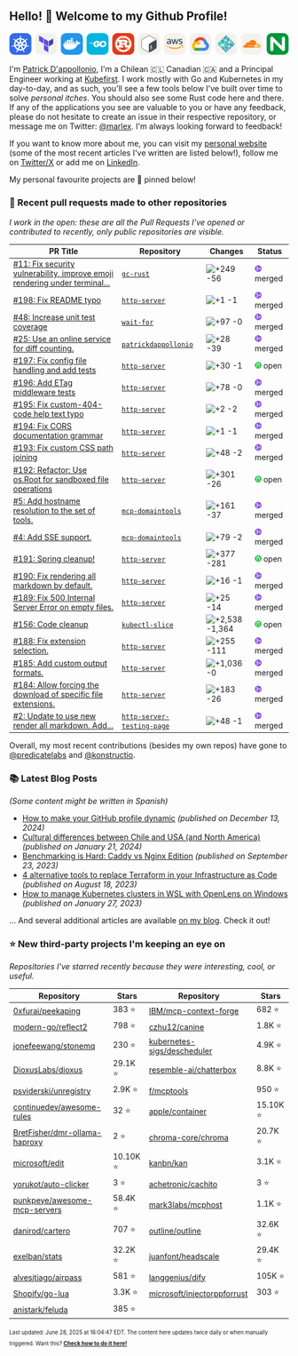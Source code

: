 <!-- DO NOT EDIT THIS FILE DIRECTLY! This file was automatically generated from the tool in this repo. -->

## Hello! :wave: Welcome to my Github Profile!

<p align="center">
  <picture><source media="(prefers-color-scheme: dark)" srcset="images/icons-dark.png"><source media="(prefers-color-scheme: light)" srcset="images/icons-light.png"><img src="images/icons-light.png" alt="Technologies I use"></picture>
</p>

I'm [Patrick D'appollonio](https://www.patrickdap.com), I'm a Chilean 🇨🇱 Canadian 🇨🇦 and a Principal Engineer working at [Kubefirst](https://kubefirst.io). I work mostly with Go and Kubernetes in my day-to-day, and as such, you'll see a few tools below I've built over time to solve *personal itches*. You should also see some Rust code here and there. If any of the applications you see are valuable to you or have any feedback, please do not hesitate to create an issue in their respective repository, or message me on Twitter: [@marlex](https://twitter.com/marlex). I'm always looking forward to feedback!

If you want to know more about me, you can visit my [personal website](https://www.patrickdap.com) (some of the most recent articles I've written are listed below!), follow me on [Twitter/X](https://twitter.com/marlex) or add me on [LinkedIn](https://www.linkedin.com/in/patrickdappollonio/).

My personal favourite projects are :pushpin: pinned below!
### :pencil: Recent pull requests made to other repositories

*I work in the open: these are all the Pull Requests I've opened or contributed to recently, only public repositories are visible.*

| PR Title | Repository | Changes | Status |
| --- | --- | --- | --- |
| [#11: Fix security vulnerability, improve emoji rendering under terminal...](https://github.com/patrickdappollonio/gc-rust/pull/11) | [`gc-rust`](https://github.com/patrickdappollonio/gc-rust) | <picture><source media="(prefers-color-scheme: dark)" srcset="https://diff-counter.patrickdap.dev/?add=249&del=56&height=18"><source media="(prefers-color-scheme: light)" srcset="https://diff-counter.patrickdap.dev/?add=249&del=56&height=18"><img src="https://diff-counter.patrickdap.dev/?add=249&del=56&height=18" alt="+249 -56"></picture> | <picture><source media="(prefers-color-scheme: dark)" srcset="https://raw.githubusercontent.com/patrickdappollonio/patrickdappollonio/refs/heads/main/images/statuses/github-merged.png" width="12" height="12"><source media="(prefers-color-scheme: light)" srcset="https://raw.githubusercontent.com/patrickdappollonio/patrickdappollonio/refs/heads/main/images/statuses/github-merged.png" width="12" height="12"><img src="https://raw.githubusercontent.com/patrickdappollonio/patrickdappollonio/refs/heads/main/images/statuses/github-merged.png" width="12" height="12" alt="merged"></picture> merged |
| [#198: Fix README typo](https://github.com/patrickdappollonio/http-server/pull/198) | [`http-server`](https://github.com/patrickdappollonio/http-server) | <picture><source media="(prefers-color-scheme: dark)" srcset="https://diff-counter.patrickdap.dev/?add=1&del=1&height=18"><source media="(prefers-color-scheme: light)" srcset="https://diff-counter.patrickdap.dev/?add=1&del=1&height=18"><img src="https://diff-counter.patrickdap.dev/?add=1&del=1&height=18" alt="+1 -1"></picture> | <picture><source media="(prefers-color-scheme: dark)" srcset="https://raw.githubusercontent.com/patrickdappollonio/patrickdappollonio/refs/heads/main/images/statuses/github-merged.png" width="12" height="12"><source media="(prefers-color-scheme: light)" srcset="https://raw.githubusercontent.com/patrickdappollonio/patrickdappollonio/refs/heads/main/images/statuses/github-merged.png" width="12" height="12"><img src="https://raw.githubusercontent.com/patrickdappollonio/patrickdappollonio/refs/heads/main/images/statuses/github-merged.png" width="12" height="12" alt="merged"></picture> merged |
| [#48: Increase unit test coverage](https://github.com/patrickdappollonio/wait-for/pull/48) | [`wait-for`](https://github.com/patrickdappollonio/wait-for) | <picture><source media="(prefers-color-scheme: dark)" srcset="https://diff-counter.patrickdap.dev/?add=97&del=0&height=18"><source media="(prefers-color-scheme: light)" srcset="https://diff-counter.patrickdap.dev/?add=97&del=0&height=18"><img src="https://diff-counter.patrickdap.dev/?add=97&del=0&height=18" alt="+97 -0"></picture> | <picture><source media="(prefers-color-scheme: dark)" srcset="https://raw.githubusercontent.com/patrickdappollonio/patrickdappollonio/refs/heads/main/images/statuses/github-merged.png" width="12" height="12"><source media="(prefers-color-scheme: light)" srcset="https://raw.githubusercontent.com/patrickdappollonio/patrickdappollonio/refs/heads/main/images/statuses/github-merged.png" width="12" height="12"><img src="https://raw.githubusercontent.com/patrickdappollonio/patrickdappollonio/refs/heads/main/images/statuses/github-merged.png" width="12" height="12" alt="merged"></picture> merged |
| [#25: Use an online service for diff counting.](https://github.com/patrickdappollonio/patrickdappollonio/pull/25) | [`patrickdappollonio`](https://github.com/patrickdappollonio/patrickdappollonio) | <picture><source media="(prefers-color-scheme: dark)" srcset="https://diff-counter.patrickdap.dev/?add=28&del=39&height=18"><source media="(prefers-color-scheme: light)" srcset="https://diff-counter.patrickdap.dev/?add=28&del=39&height=18"><img src="https://diff-counter.patrickdap.dev/?add=28&del=39&height=18" alt="+28 -39"></picture> | <picture><source media="(prefers-color-scheme: dark)" srcset="https://raw.githubusercontent.com/patrickdappollonio/patrickdappollonio/refs/heads/main/images/statuses/github-merged.png" width="12" height="12"><source media="(prefers-color-scheme: light)" srcset="https://raw.githubusercontent.com/patrickdappollonio/patrickdappollonio/refs/heads/main/images/statuses/github-merged.png" width="12" height="12"><img src="https://raw.githubusercontent.com/patrickdappollonio/patrickdappollonio/refs/heads/main/images/statuses/github-merged.png" width="12" height="12" alt="merged"></picture> merged |
| [#197: Fix config file handling and add tests](https://github.com/patrickdappollonio/http-server/pull/197) | [`http-server`](https://github.com/patrickdappollonio/http-server) | <picture><source media="(prefers-color-scheme: dark)" srcset="https://diff-counter.patrickdap.dev/?add=30&del=1&height=18"><source media="(prefers-color-scheme: light)" srcset="https://diff-counter.patrickdap.dev/?add=30&del=1&height=18"><img src="https://diff-counter.patrickdap.dev/?add=30&del=1&height=18" alt="+30 -1"></picture> | <picture><source media="(prefers-color-scheme: dark)" srcset="https://raw.githubusercontent.com/patrickdappollonio/patrickdappollonio/refs/heads/main/images/statuses/github-open.png" width="12" height="12"><source media="(prefers-color-scheme: light)" srcset="https://raw.githubusercontent.com/patrickdappollonio/patrickdappollonio/refs/heads/main/images/statuses/github-open.png" width="12" height="12"><img src="https://raw.githubusercontent.com/patrickdappollonio/patrickdappollonio/refs/heads/main/images/statuses/github-open.png" width="12" height="12" alt="open"></picture> open |
| [#196: Add ETag middleware tests](https://github.com/patrickdappollonio/http-server/pull/196) | [`http-server`](https://github.com/patrickdappollonio/http-server) | <picture><source media="(prefers-color-scheme: dark)" srcset="https://diff-counter.patrickdap.dev/?add=78&del=0&height=18"><source media="(prefers-color-scheme: light)" srcset="https://diff-counter.patrickdap.dev/?add=78&del=0&height=18"><img src="https://diff-counter.patrickdap.dev/?add=78&del=0&height=18" alt="+78 -0"></picture> | <picture><source media="(prefers-color-scheme: dark)" srcset="https://raw.githubusercontent.com/patrickdappollonio/patrickdappollonio/refs/heads/main/images/statuses/github-merged.png" width="12" height="12"><source media="(prefers-color-scheme: light)" srcset="https://raw.githubusercontent.com/patrickdappollonio/patrickdappollonio/refs/heads/main/images/statuses/github-merged.png" width="12" height="12"><img src="https://raw.githubusercontent.com/patrickdappollonio/patrickdappollonio/refs/heads/main/images/statuses/github-merged.png" width="12" height="12" alt="merged"></picture> merged |
| [#195: Fix custom-404-code help text typo](https://github.com/patrickdappollonio/http-server/pull/195) | [`http-server`](https://github.com/patrickdappollonio/http-server) | <picture><source media="(prefers-color-scheme: dark)" srcset="https://diff-counter.patrickdap.dev/?add=2&del=2&height=18"><source media="(prefers-color-scheme: light)" srcset="https://diff-counter.patrickdap.dev/?add=2&del=2&height=18"><img src="https://diff-counter.patrickdap.dev/?add=2&del=2&height=18" alt="+2 -2"></picture> | <picture><source media="(prefers-color-scheme: dark)" srcset="https://raw.githubusercontent.com/patrickdappollonio/patrickdappollonio/refs/heads/main/images/statuses/github-merged.png" width="12" height="12"><source media="(prefers-color-scheme: light)" srcset="https://raw.githubusercontent.com/patrickdappollonio/patrickdappollonio/refs/heads/main/images/statuses/github-merged.png" width="12" height="12"><img src="https://raw.githubusercontent.com/patrickdappollonio/patrickdappollonio/refs/heads/main/images/statuses/github-merged.png" width="12" height="12" alt="merged"></picture> merged |
| [#194: Fix CORS documentation grammar](https://github.com/patrickdappollonio/http-server/pull/194) | [`http-server`](https://github.com/patrickdappollonio/http-server) | <picture><source media="(prefers-color-scheme: dark)" srcset="https://diff-counter.patrickdap.dev/?add=1&del=1&height=18"><source media="(prefers-color-scheme: light)" srcset="https://diff-counter.patrickdap.dev/?add=1&del=1&height=18"><img src="https://diff-counter.patrickdap.dev/?add=1&del=1&height=18" alt="+1 -1"></picture> | <picture><source media="(prefers-color-scheme: dark)" srcset="https://raw.githubusercontent.com/patrickdappollonio/patrickdappollonio/refs/heads/main/images/statuses/github-merged.png" width="12" height="12"><source media="(prefers-color-scheme: light)" srcset="https://raw.githubusercontent.com/patrickdappollonio/patrickdappollonio/refs/heads/main/images/statuses/github-merged.png" width="12" height="12"><img src="https://raw.githubusercontent.com/patrickdappollonio/patrickdappollonio/refs/heads/main/images/statuses/github-merged.png" width="12" height="12" alt="merged"></picture> merged |
| [#193: Fix custom CSS path joining](https://github.com/patrickdappollonio/http-server/pull/193) | [`http-server`](https://github.com/patrickdappollonio/http-server) | <picture><source media="(prefers-color-scheme: dark)" srcset="https://diff-counter.patrickdap.dev/?add=48&del=2&height=18"><source media="(prefers-color-scheme: light)" srcset="https://diff-counter.patrickdap.dev/?add=48&del=2&height=18"><img src="https://diff-counter.patrickdap.dev/?add=48&del=2&height=18" alt="+48 -2"></picture> | <picture><source media="(prefers-color-scheme: dark)" srcset="https://raw.githubusercontent.com/patrickdappollonio/patrickdappollonio/refs/heads/main/images/statuses/github-merged.png" width="12" height="12"><source media="(prefers-color-scheme: light)" srcset="https://raw.githubusercontent.com/patrickdappollonio/patrickdappollonio/refs/heads/main/images/statuses/github-merged.png" width="12" height="12"><img src="https://raw.githubusercontent.com/patrickdappollonio/patrickdappollonio/refs/heads/main/images/statuses/github-merged.png" width="12" height="12" alt="merged"></picture> merged |
| [#192: Refactor: Use os.Root for sandboxed file operations](https://github.com/patrickdappollonio/http-server/pull/192) | [`http-server`](https://github.com/patrickdappollonio/http-server) | <picture><source media="(prefers-color-scheme: dark)" srcset="https://diff-counter.patrickdap.dev/?add=301&del=26&height=18"><source media="(prefers-color-scheme: light)" srcset="https://diff-counter.patrickdap.dev/?add=301&del=26&height=18"><img src="https://diff-counter.patrickdap.dev/?add=301&del=26&height=18" alt="+301 -26"></picture> | <picture><source media="(prefers-color-scheme: dark)" srcset="https://raw.githubusercontent.com/patrickdappollonio/patrickdappollonio/refs/heads/main/images/statuses/github-open.png" width="12" height="12"><source media="(prefers-color-scheme: light)" srcset="https://raw.githubusercontent.com/patrickdappollonio/patrickdappollonio/refs/heads/main/images/statuses/github-open.png" width="12" height="12"><img src="https://raw.githubusercontent.com/patrickdappollonio/patrickdappollonio/refs/heads/main/images/statuses/github-open.png" width="12" height="12" alt="open"></picture> open |
| [#5: Add hostname resolution to the set of tools.](https://github.com/patrickdappollonio/mcp-domaintools/pull/5) | [`mcp-domaintools`](https://github.com/patrickdappollonio/mcp-domaintools) | <picture><source media="(prefers-color-scheme: dark)" srcset="https://diff-counter.patrickdap.dev/?add=161&del=37&height=18"><source media="(prefers-color-scheme: light)" srcset="https://diff-counter.patrickdap.dev/?add=161&del=37&height=18"><img src="https://diff-counter.patrickdap.dev/?add=161&del=37&height=18" alt="+161 -37"></picture> | <picture><source media="(prefers-color-scheme: dark)" srcset="https://raw.githubusercontent.com/patrickdappollonio/patrickdappollonio/refs/heads/main/images/statuses/github-merged.png" width="12" height="12"><source media="(prefers-color-scheme: light)" srcset="https://raw.githubusercontent.com/patrickdappollonio/patrickdappollonio/refs/heads/main/images/statuses/github-merged.png" width="12" height="12"><img src="https://raw.githubusercontent.com/patrickdappollonio/patrickdappollonio/refs/heads/main/images/statuses/github-merged.png" width="12" height="12" alt="merged"></picture> merged |
| [#4: Add SSE support.](https://github.com/patrickdappollonio/mcp-domaintools/pull/4) | [`mcp-domaintools`](https://github.com/patrickdappollonio/mcp-domaintools) | <picture><source media="(prefers-color-scheme: dark)" srcset="https://diff-counter.patrickdap.dev/?add=79&del=2&height=18"><source media="(prefers-color-scheme: light)" srcset="https://diff-counter.patrickdap.dev/?add=79&del=2&height=18"><img src="https://diff-counter.patrickdap.dev/?add=79&del=2&height=18" alt="+79 -2"></picture> | <picture><source media="(prefers-color-scheme: dark)" srcset="https://raw.githubusercontent.com/patrickdappollonio/patrickdappollonio/refs/heads/main/images/statuses/github-merged.png" width="12" height="12"><source media="(prefers-color-scheme: light)" srcset="https://raw.githubusercontent.com/patrickdappollonio/patrickdappollonio/refs/heads/main/images/statuses/github-merged.png" width="12" height="12"><img src="https://raw.githubusercontent.com/patrickdappollonio/patrickdappollonio/refs/heads/main/images/statuses/github-merged.png" width="12" height="12" alt="merged"></picture> merged |
| [#191: Spring cleanup!](https://github.com/patrickdappollonio/http-server/pull/191) | [`http-server`](https://github.com/patrickdappollonio/http-server) | <picture><source media="(prefers-color-scheme: dark)" srcset="https://diff-counter.patrickdap.dev/?add=377&del=281&height=18"><source media="(prefers-color-scheme: light)" srcset="https://diff-counter.patrickdap.dev/?add=377&del=281&height=18"><img src="https://diff-counter.patrickdap.dev/?add=377&del=281&height=18" alt="+377 -281"></picture> | <picture><source media="(prefers-color-scheme: dark)" srcset="https://raw.githubusercontent.com/patrickdappollonio/patrickdappollonio/refs/heads/main/images/statuses/github-open.png" width="12" height="12"><source media="(prefers-color-scheme: light)" srcset="https://raw.githubusercontent.com/patrickdappollonio/patrickdappollonio/refs/heads/main/images/statuses/github-open.png" width="12" height="12"><img src="https://raw.githubusercontent.com/patrickdappollonio/patrickdappollonio/refs/heads/main/images/statuses/github-open.png" width="12" height="12" alt="open"></picture> open |
| [#190: Fix rendering all markdown by default.](https://github.com/patrickdappollonio/http-server/pull/190) | [`http-server`](https://github.com/patrickdappollonio/http-server) | <picture><source media="(prefers-color-scheme: dark)" srcset="https://diff-counter.patrickdap.dev/?add=16&del=1&height=18"><source media="(prefers-color-scheme: light)" srcset="https://diff-counter.patrickdap.dev/?add=16&del=1&height=18"><img src="https://diff-counter.patrickdap.dev/?add=16&del=1&height=18" alt="+16 -1"></picture> | <picture><source media="(prefers-color-scheme: dark)" srcset="https://raw.githubusercontent.com/patrickdappollonio/patrickdappollonio/refs/heads/main/images/statuses/github-merged.png" width="12" height="12"><source media="(prefers-color-scheme: light)" srcset="https://raw.githubusercontent.com/patrickdappollonio/patrickdappollonio/refs/heads/main/images/statuses/github-merged.png" width="12" height="12"><img src="https://raw.githubusercontent.com/patrickdappollonio/patrickdappollonio/refs/heads/main/images/statuses/github-merged.png" width="12" height="12" alt="merged"></picture> merged |
| [#189: Fix 500 Internal Server Error on empty files.](https://github.com/patrickdappollonio/http-server/pull/189) | [`http-server`](https://github.com/patrickdappollonio/http-server) | <picture><source media="(prefers-color-scheme: dark)" srcset="https://diff-counter.patrickdap.dev/?add=25&del=14&height=18"><source media="(prefers-color-scheme: light)" srcset="https://diff-counter.patrickdap.dev/?add=25&del=14&height=18"><img src="https://diff-counter.patrickdap.dev/?add=25&del=14&height=18" alt="+25 -14"></picture> | <picture><source media="(prefers-color-scheme: dark)" srcset="https://raw.githubusercontent.com/patrickdappollonio/patrickdappollonio/refs/heads/main/images/statuses/github-merged.png" width="12" height="12"><source media="(prefers-color-scheme: light)" srcset="https://raw.githubusercontent.com/patrickdappollonio/patrickdappollonio/refs/heads/main/images/statuses/github-merged.png" width="12" height="12"><img src="https://raw.githubusercontent.com/patrickdappollonio/patrickdappollonio/refs/heads/main/images/statuses/github-merged.png" width="12" height="12" alt="merged"></picture> merged |
| [#156: Code cleanup](https://github.com/patrickdappollonio/kubectl-slice/pull/156) | [`kubectl-slice`](https://github.com/patrickdappollonio/kubectl-slice) | <picture><source media="(prefers-color-scheme: dark)" srcset="https://diff-counter.patrickdap.dev/?add=2538&del=1364&height=18"><source media="(prefers-color-scheme: light)" srcset="https://diff-counter.patrickdap.dev/?add=2538&del=1364&height=18"><img src="https://diff-counter.patrickdap.dev/?add=2538&del=1364&height=18" alt="+2,538 -1,364"></picture> | <picture><source media="(prefers-color-scheme: dark)" srcset="https://raw.githubusercontent.com/patrickdappollonio/patrickdappollonio/refs/heads/main/images/statuses/github-open.png" width="12" height="12"><source media="(prefers-color-scheme: light)" srcset="https://raw.githubusercontent.com/patrickdappollonio/patrickdappollonio/refs/heads/main/images/statuses/github-open.png" width="12" height="12"><img src="https://raw.githubusercontent.com/patrickdappollonio/patrickdappollonio/refs/heads/main/images/statuses/github-open.png" width="12" height="12" alt="open"></picture> open |
| [#188: Fix extension selection.](https://github.com/patrickdappollonio/http-server/pull/188) | [`http-server`](https://github.com/patrickdappollonio/http-server) | <picture><source media="(prefers-color-scheme: dark)" srcset="https://diff-counter.patrickdap.dev/?add=255&del=111&height=18"><source media="(prefers-color-scheme: light)" srcset="https://diff-counter.patrickdap.dev/?add=255&del=111&height=18"><img src="https://diff-counter.patrickdap.dev/?add=255&del=111&height=18" alt="+255 -111"></picture> | <picture><source media="(prefers-color-scheme: dark)" srcset="https://raw.githubusercontent.com/patrickdappollonio/patrickdappollonio/refs/heads/main/images/statuses/github-merged.png" width="12" height="12"><source media="(prefers-color-scheme: light)" srcset="https://raw.githubusercontent.com/patrickdappollonio/patrickdappollonio/refs/heads/main/images/statuses/github-merged.png" width="12" height="12"><img src="https://raw.githubusercontent.com/patrickdappollonio/patrickdappollonio/refs/heads/main/images/statuses/github-merged.png" width="12" height="12" alt="merged"></picture> merged |
| [#185: Add custom output formats.](https://github.com/patrickdappollonio/http-server/pull/185) | [`http-server`](https://github.com/patrickdappollonio/http-server) | <picture><source media="(prefers-color-scheme: dark)" srcset="https://diff-counter.patrickdap.dev/?add=1036&del=0&height=18"><source media="(prefers-color-scheme: light)" srcset="https://diff-counter.patrickdap.dev/?add=1036&del=0&height=18"><img src="https://diff-counter.patrickdap.dev/?add=1036&del=0&height=18" alt="+1,036 -0"></picture> | <picture><source media="(prefers-color-scheme: dark)" srcset="https://raw.githubusercontent.com/patrickdappollonio/patrickdappollonio/refs/heads/main/images/statuses/github-merged.png" width="12" height="12"><source media="(prefers-color-scheme: light)" srcset="https://raw.githubusercontent.com/patrickdappollonio/patrickdappollonio/refs/heads/main/images/statuses/github-merged.png" width="12" height="12"><img src="https://raw.githubusercontent.com/patrickdappollonio/patrickdappollonio/refs/heads/main/images/statuses/github-merged.png" width="12" height="12" alt="merged"></picture> merged |
| [#184: Allow forcing the download of specific file extensions.](https://github.com/patrickdappollonio/http-server/pull/184) | [`http-server`](https://github.com/patrickdappollonio/http-server) | <picture><source media="(prefers-color-scheme: dark)" srcset="https://diff-counter.patrickdap.dev/?add=183&del=26&height=18"><source media="(prefers-color-scheme: light)" srcset="https://diff-counter.patrickdap.dev/?add=183&del=26&height=18"><img src="https://diff-counter.patrickdap.dev/?add=183&del=26&height=18" alt="+183 -26"></picture> | <picture><source media="(prefers-color-scheme: dark)" srcset="https://raw.githubusercontent.com/patrickdappollonio/patrickdappollonio/refs/heads/main/images/statuses/github-merged.png" width="12" height="12"><source media="(prefers-color-scheme: light)" srcset="https://raw.githubusercontent.com/patrickdappollonio/patrickdappollonio/refs/heads/main/images/statuses/github-merged.png" width="12" height="12"><img src="https://raw.githubusercontent.com/patrickdappollonio/patrickdappollonio/refs/heads/main/images/statuses/github-merged.png" width="12" height="12" alt="merged"></picture> merged |
| [#2: Update to use new render all markdown. Add...](https://github.com/patrickdappollonio/http-server-testing-page/pull/2) | [`http-server-testing-page`](https://github.com/patrickdappollonio/http-server-testing-page) | <picture><source media="(prefers-color-scheme: dark)" srcset="https://diff-counter.patrickdap.dev/?add=48&del=1&height=18"><source media="(prefers-color-scheme: light)" srcset="https://diff-counter.patrickdap.dev/?add=48&del=1&height=18"><img src="https://diff-counter.patrickdap.dev/?add=48&del=1&height=18" alt="+48 -1"></picture> | <picture><source media="(prefers-color-scheme: dark)" srcset="https://raw.githubusercontent.com/patrickdappollonio/patrickdappollonio/refs/heads/main/images/statuses/github-merged.png" width="12" height="12"><source media="(prefers-color-scheme: light)" srcset="https://raw.githubusercontent.com/patrickdappollonio/patrickdappollonio/refs/heads/main/images/statuses/github-merged.png" width="12" height="12"><img src="https://raw.githubusercontent.com/patrickdappollonio/patrickdappollonio/refs/heads/main/images/statuses/github-merged.png" width="12" height="12" alt="merged"></picture> merged |


Overall, my most recent contributions (besides my own repos) have gone to [@predicatelabs](https://github.com/predicatelabs) and [@konstructio](https://github.com/konstructio).
### :books: Latest Blog Posts

*(Some content might be written in Spanish)*


* [How to make your GitHub profile dynamic](https://www.patrickdap.com/post/make-github-profile-dynamic/?ref=github-profile) *(published on December 13, 2024)*
* [Cultural differences between Chile and USA (and North America)](https://www.patrickdap.com/post/cultural-differences-chile-usa/?ref=github-profile) *(published on January 21, 2024)*
* [Benchmarking is Hard: Caddy vs Nginx Edition](https://www.patrickdap.com/post/benchmarking-is-hard/?ref=github-profile) *(published on September 23, 2023)*
* [4 alternative tools to replace Terraform in your Infrastructure as Code](https://www.patrickdap.com/post/ideas-replace-terraform/?ref=github-profile) *(published on August 18, 2023)*
* [How to manage Kubernetes clusters in WSL with OpenLens on Windows](https://www.patrickdap.com/post/openlens-wsl/?ref=github-profile) *(published on January 27, 2023)*

... And several additional articles are available [on my blog](https://www.patrickdap.com/). Check it out!



### :star: New third-party projects I'm keeping an eye on

*Repositories I've starred recently because they were interesting, cool, or useful.*

| Repository | Stars | Repository | Stars |
|------------|-------|------------|-------|
|  [0xfurai/peekaping](https://github.com/0xfurai/peekaping)  |  383 :star:  |  [IBM/mcp-context-forge](https://github.com/IBM/mcp-context-forge)  |  682 :star:  |
|  [modern-go/reflect2](https://github.com/modern-go/reflect2)  |  798 :star:  |  [czhu12/canine](https://github.com/czhu12/canine)  |  1.8K :star:  |
|  [jonefeewang/stonemq](https://github.com/jonefeewang/stonemq)  |  230 :star:  |  [kubernetes-sigs/descheduler](https://github.com/kubernetes-sigs/descheduler)  |  4.9K :star:  |
|  [DioxusLabs/dioxus](https://github.com/DioxusLabs/dioxus)  |  29.1K :star:  |  [resemble-ai/chatterbox](https://github.com/resemble-ai/chatterbox)  |  8.8K :star:  |
|  [psviderski/unregistry](https://github.com/psviderski/unregistry)  |  2.9K :star:  |  [f/mcptools](https://github.com/f/mcptools)  |  950 :star:  |
|  [continuedev/awesome-rules](https://github.com/continuedev/awesome-rules)  |  32 :star:  |  [apple/container](https://github.com/apple/container)  |  15.10K :star:  |
|  [BretFisher/dmr-ollama-haproxy](https://github.com/BretFisher/dmr-ollama-haproxy)  |  2 :star:  |  [chroma-core/chroma](https://github.com/chroma-core/chroma)  |  20.7K :star:  |
|  [microsoft/edit](https://github.com/microsoft/edit)  |  10.10K :star:  |  [kanbn/kan](https://github.com/kanbn/kan)  |  3.1K :star:  |
|  [yorukot/auto-clicker](https://github.com/yorukot/auto-clicker)  |  3 :star:  |  [achetronic/cachito](https://github.com/achetronic/cachito)  |  3 :star:  |
|  [punkpeye/awesome-mcp-servers](https://github.com/punkpeye/awesome-mcp-servers)  |  58.4K :star:  |  [mark3labs/mcphost](https://github.com/mark3labs/mcphost)  |  1.1K :star:  |
|  [danirod/cartero](https://github.com/danirod/cartero)  |  707 :star:  |  [outline/outline](https://github.com/outline/outline)  |  32.6K :star:  |
|  [exelban/stats](https://github.com/exelban/stats)  |  32.2K :star:  |  [juanfont/headscale](https://github.com/juanfont/headscale)  |  29.4K :star:  |
|  [alvesjtiago/airpass](https://github.com/alvesjtiago/airpass)  |  581 :star:  |  [langgenius/dify](https://github.com/langgenius/dify)  |  105K :star:  |
|  [Shopify/go-lua](https://github.com/Shopify/go-lua)  |  3.3K :star:  |  [microsoft/injectorppforrust](https://github.com/microsoft/injectorppforrust)  |  303 :star:  |
|  [anistark/feluda](https://github.com/anistark/feluda)  |  385 :star:  |    |    |

<sup><sub>Last updated: June 28, 2025 at 16:04:47 EDT. The content here updates twice daily or when manually triggered. Want this? [**Check how to do it here!**](./HOWTO.md)</sup></sub>

